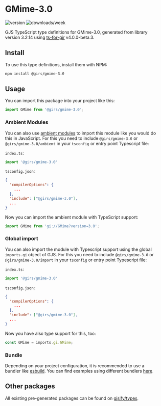 
# GMime-3.0

![version](https://img.shields.io/npm/v/@girs/gmime-3.0)
![downloads/week](https://img.shields.io/npm/dw/@girs/gmime-3.0)


GJS TypeScript type definitions for GMime-3.0, generated from library version 3.2.14 using [ts-for-gir](https://github.com/gjsify/ts-for-gir) v4.0.0-beta.3.


## Install

To use this type definitions, install them with NPM:
```bash
npm install @girs/gmime-3.0
```

## Usage

You can import this package into your project like this:
```ts
import GMime from '@girs/gmime-3.0';
```

### Ambient Modules

You can also use [ambient modules](https://github.com/gjsify/ts-for-gir/tree/main/packages/cli#ambient-modules) to import this module like you would do this in JavaScript.
For this you need to include `@girs/gmime-3.0` or `@girs/gmime-3.0/ambient` in your `tsconfig` or entry point Typescript file:

`index.ts`:
```ts
import '@girs/gmime-3.0'
```

`tsconfig.json`:
```json
{
  "compilerOptions": {
    ...
  },
  "include": ["@girs/gmime-3.0"],
  ...
}
```

Now you can import the ambient module with TypeScript support: 

```ts
import GMime from 'gi://GMime?version=3.0';
```

### Global import

You can also import the module with Typescript support using the global `imports.gi` object of GJS.
For this you need to include `@girs/gmime-3.0` or `@girs/gmime-3.0/import` in your `tsconfig` or entry point Typescript file:

`index.ts`:
```ts
import '@girs/gmime-3.0'
```

`tsconfig.json`:
```json
{
  "compilerOptions": {
    ...
  },
  "include": ["@girs/gmime-3.0"],
  ...
}
```

Now you have also type support for this, too:

```ts
const GMime = imports.gi.GMime;
```

### Bundle

Depending on your project configuration, it is recommended to use a bundler like [esbuild](https://esbuild.github.io/). You can find examples using different bundlers [here](https://github.com/gjsify/ts-for-gir/tree/main/examples).

## Other packages

All existing pre-generated packages can be found on [gjsify/types](https://github.com/gjsify/types).

